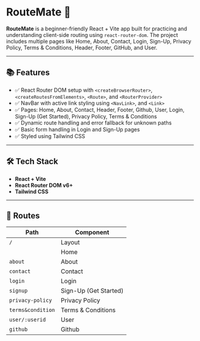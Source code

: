 # RouteMate 🚀

**RouteMate** is a beginner-friendly React + Vite app built for practicing and understanding client-side routing using `react-router-dom`. The project includes multiple pages like Home, About, Contact, Login, Sign-Up, Privacy Policy, Terms & Conditions, Header, Footer, GitHub, and User.

---

## 📚 Features

- ✅ React Router DOM setup with `<createBrowserRouter>`, `<createRoutesFromElements>`, `<Route>`, and `<RouterProvider>`
- ✅ NavBar with active link styling using `<NavLink>`, and `<Link>`
- ✅ Pages: Home, About, Contact, Header, Footer, Github, User, Login, Sign-Up (Get Started), Privacy Policy, Terms & Conditions
- ✅ Dynamic route handling and error fallback for unknown paths
- ✅ Basic form handling in Login and Sign-Up pages
- ✅ Styled using Tailwind CSS

---

## 🛠️ Tech Stack

- **React + Vite**
- **React Router DOM v6+**
- **Tailwind CSS**

---

## 🚗 Routes

| Path                       | Component            |
|----------------------------|----------------------|
| `/`                        | Layout               |
| ` `                        | Home                 |
| `about`                    | About                |
| `contact`                  | Contact              |
| `login`                    | Login                |
| `signup`                   | Sign-Up (Get Started)|
| `privacy-policy`           | Privacy Policy       |
| `terms&condition`          | Terms & Conditions   |
| `user/:userid`             | User                 |
| `github`                   | Github               |
